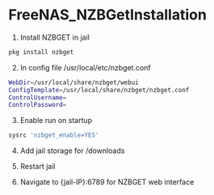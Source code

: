 # FreeNAS_NZBGetInstallation

1. Install NZBGET in jail
```bash
pkg install nzbget
```

2. In config file /usr/local/etc/nzbget.conf
```bash
WebDir=/usr/local/share/nzbget/webui
ConfigTemplate=/usr/local/share/nzbget/nzbget.conf
ControlUsername=
ControlPassword=
```

3. Enable run on startup
```bash
sysrc 'nzbget_enable=YES'
```

4. Add jail storage for /downloads

5. Restart jail

6. Navigate to {jail-IP}:6789 for NZBGET web interface
